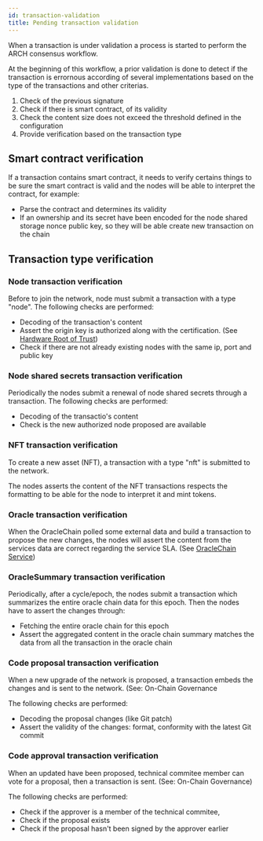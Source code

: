 ```yaml
---
id: transaction-validation
title: Pending transaction validation
---
```


When a transaction is under validation a process is started to perform the ARCH consensus workflow.

At the beginning of this workflow, a prior validation is done to detect if the transaction is errornous according of several implementations based on the type of the transactions and other criterias.

1. Check of the previous signature
2. Check if there is smart contract, of its validity
3. Check the content size does not exceed the threshold defined in the configuration
4. Provide verification based on the transaction type

## Smart contract verification

If a transaction contains smart contract, it needs to verify certains things to be sure the smart contract is valid and the nodes will be able to interpret the contract, for example:

- Parse the contract and determines its validity
- If an ownership and its secret have been encoded for the node shared storage nonce public key, so they will be able create new transaction on the chain

## Transaction type verification

### Node transaction verification

Before to join the network, node must submit a transaction with a type "node".
The following checks are performed:
- Decoding of the transaction's content
- Assert the origin key is authorized along with the certification. (See [Hardware Root of Trust](/learn/cryptography/hardware-root-of-trust))
- Check if there are not already existing nodes with the same ip, port and public key

### Node shared secrets transaction verification
 
Periodically the nodes submit a renewal of node shared secrets through a transaction.
The following checks are performed:
- Decoding of the transactio's content
- Check is the new authorized node proposed are available

### NFT transaction verification

To create a new asset (NFT), a transaction with a type "nft" is submitted to the network.

The nodes asserts the content of the NFT transactions respects the formatting to be able for the node to interpret it and mint tokens.

### Oracle transaction verification

When the OracleChain polled some external data and build a transaction to propose the new changes, the nodes will assert the content from the services data are correct regarding the service SLA. (See [OracleChain Service](/build/core/oracle-chain/service))

### OracleSummary transaction verification

Periodically, after a cycle/epoch, the nodes submit a transaction which summarizes the entire oracle chain data for this epoch.
Then the nodes have to assert the changes through:
- Fetching the entire oracle chain for this epoch
- Assert the aggregated content in the oracle chain summary matches the data from all the transaction in the oracle chain 

### Code proposal transaction verification

When a new upgrade of the network is proposed, a transaction embeds the changes and is sent to the network. (See: On-Chain Governance 

The following checks are performed:
- Decoding the proposal changes (like Git patch)
- Assert the validity of the changes: format, conformity with the latest Git commit

### Code approval transaction verification

When an updated have been proposed, technical commitee member can vote for a proposal, then a transaction is sent. (See: On-Chain Governance)

The following checks are performed:
- Check if the approver is a member of the technical commitee,
- Check if the proposal exists
- Check if the proposal hasn't been signed by the approver earlier



